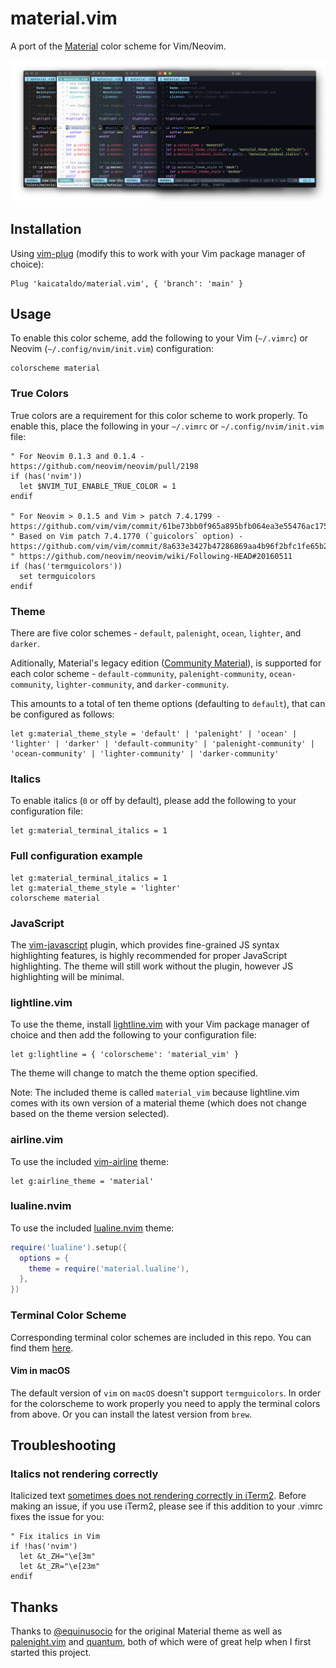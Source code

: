 # material.vim

A port of the [Material](https://material-theme-website.vercel.app/) color scheme for Vim/Neovim.

![](https://raw.githubusercontent.com/kaicataldo/material.vim/main/screenshots/material-all-variants.png)

## Installation

Using [vim-plug](https://github.com/junegunn/vim-plug) (modify this to work with your Vim package manager of choice):

```vim
Plug 'kaicataldo/material.vim', { 'branch': 'main' }
```

## Usage

To enable this color scheme, add the following to your Vim (`~/.vimrc`) or Neovim (`~/.config/nvim/init.vim`) configuration:

```vim
colorscheme material
```

### True Colors

True colors are a requirement for this color scheme to work properly. To enable this, place the following in your `~/.vimrc` or `~/.config/nvim/init.vim` file:

```vim
" For Neovim 0.1.3 and 0.1.4 - https://github.com/neovim/neovim/pull/2198
if (has('nvim'))
  let $NVIM_TUI_ENABLE_TRUE_COLOR = 1
endif

" For Neovim > 0.1.5 and Vim > patch 7.4.1799 - https://github.com/vim/vim/commit/61be73bb0f965a895bfb064ea3e55476ac175162
" Based on Vim patch 7.4.1770 (`guicolors` option) - https://github.com/vim/vim/commit/8a633e3427b47286869aa4b96f2bfc1fe65b25cd
" https://github.com/neovim/neovim/wiki/Following-HEAD#20160511
if (has('termguicolors'))
  set termguicolors
endif
```

### Theme

There are five color schemes - `default`, `palenight`, `ocean`, `lighter`, and `darker`.

Aditionally, Material's legacy edition ([Community Material](https://github.com/material-theme/vsc-community-material-theme)), is supported for each color scheme - `default-community`, `palenight-community`, `ocean-community`, `lighter-community`, and `darker-community`.

This amounts to a total of ten theme options (defaulting to `default`), that can be configured as follows:

```vim
let g:material_theme_style = 'default' | 'palenight' | 'ocean' | 'lighter' | 'darker' | 'default-community' | 'palenight-community' | 'ocean-community' | 'lighter-community' | 'darker-community'
```

### Italics

To enable italics (`0` or off by default), please add the following to your configuration file:

```vim
let g:material_terminal_italics = 1
```

### Full configuration example

```vim
let g:material_terminal_italics = 1
let g:material_theme_style = 'lighter'
colorscheme material
```

### JavaScript
The [vim-javascript](https://github.com/pangloss/vim-javascript) plugin, which provides fine-grained JS syntax highlighting features, is highly recommended for proper JavaScript highlighting. The theme will still work without the plugin, however JS highlighting will be minimal.

### lightline.vim

To use the theme, install [lightline.vim](https://github.com/itchyny/lightline.vim) with your Vim package manager of choice and then add the following to your configuration file:

```vim
let g:lightline = { 'colorscheme': 'material_vim' }
```

The theme will change to match the theme option specified.

Note: The included theme is called `material_vim` because lightline.vim comes with its own version of a material theme (which does not change based on the theme version selected).

### airline.vim

To use the included [vim-airline](https://github.com/vim-airline/vim-airline) theme:

```vim
let g:airline_theme = 'material'
```

### lualine.nvim

To use the included [lualine.nvim](https://github.com/nvim-lualine/lualine.nvim) theme:
```lua
require('lualine').setup({
  options = {
    theme = require('material.lualine'),
  },
})
```


### Terminal Color Scheme

Corresponding terminal color schemes are included in this repo. You can find them [here](https://github.com/kaicataldo/material.vim/tree/master/terminal-colors/).

#### Vim in macOS

The default version of `vim` on `macOS` doesn't support `termguicolors`. In order for the colorscheme to work properly you need to apply the terminal colors from above. Or you can install the latest version from `brew`.

## Troubleshooting

### Italics not rendering correctly

Italicized text [sometimes does not rendering correctly in iTerm2](https://github.com/kaicataldo/material.vim/issues/56). Before making an issue, if you use iTerm2, please see if this addition to your .vimrc fixes the issue for you:

```vim
" Fix italics in Vim
if !has('nvim')
  let &t_ZH="\e[3m"
  let &t_ZR="\e[23m"
endif
```

## Thanks

Thanks to [@equinusocio](https://github.com/equinusocio) for the original Material theme as well as [palenight.vim](https://github.com/drewtempelmeyer/palenight.vim) and [quantum](https://github.com/tyrannicaltoucan/vim-quantum), both of which were of great help when I first started this project.

